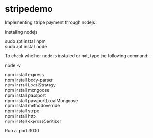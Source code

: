 # stripedemo
Implementing stripe payment through nodejs : 

Installing nodejs

sudo apt install npm<br />
sudo apt install node<br />

To check whether node is installed or not, type the following command: 

node -v

npm install express<br />
npm install body-parser<br />
npm install LocalStrategy<br />
npm install mongoose<br />
npm install passport<br />
npm install passportLocalMongoose<br /> 
npm install methodoverride<br />
npm install stripe<br />
npm install http<br />
npm install expressSanitizer<br />

Run at port 3000
